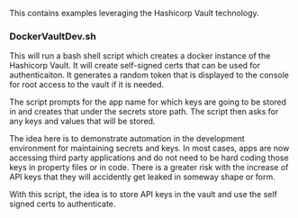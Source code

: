 This contains examples leveraging the Hashicorp Vault technology.

### DockerVaultDev.sh

This will run a bash shell script which creates a docker instance of the Hashicorp Vault.  It will create self-signed certs that can be used for
authenticaiton.  It generates a random token that is displayed to the console for root access to the vault if it is needed.

The script prompts for the app name for which keys are going to be stored in and creates that under the secrets store path.  The script then asks for any
keys and values that will be stored.

The idea here is to demonstrate automation in the development environment for maintaining secrets and keys.  In most cases, apps are now accessing third party 
applications and do not need to be hard coding those keys in property files or in code.  There is a greater risk with the increase of API keys that they will
accidently get leaked in someway shape or form.

With this script, the idea is to store API keys in the vault and use the self signed certs to authenticate.  
